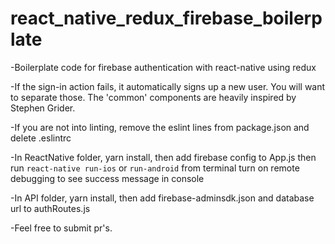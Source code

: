 # react_native_redux_firebase_boilerplate
-Boilerplate code for firebase authentication with react-native using redux

-If the sign-in action fails, it automatically signs up a new user. You will want to separate those.
The 'common' components are heavily inspired by Stephen Grider.

-If you are not into linting, remove the eslint lines from package.json and delete .eslintrc

-In ReactNative folder, yarn install, then add firebase config to App.js then run `react-native run-ios` or `run-android` from terminal
turn on remote debugging to see success message in console

-In API folder, yarn install, then add firebase-adminsdk.json and database url to authRoutes.js

-Feel free to submit pr's.
